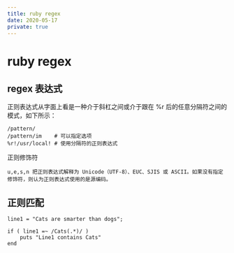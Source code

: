 ```yaml
---
title: ruby regex
date: 2020-05-17
private: true
---
```

# ruby regex
## regex 表达式
正则表达式从字面上看是一种介于斜杠之间或介于跟在 %r 后的任意分隔符之间的模式，如下所示：

 
    /pattern/
    /pattern/im    # 可以指定选项
    %r!/usr/local! # 使用分隔符的正则表达式

正则修饰符

    u,e,s,n	把正则表达式解释为 Unicode（UTF-8）、EUC、SJIS 或 ASCII。如果没有指定修饰符，则认为正则表达式使用的是源编码。

## 正则匹配

    line1 = "Cats are smarter than dogs";
    
    if ( line1 =~ /Cats(.*)/ )
        puts "Line1 contains Cats"
    end